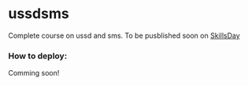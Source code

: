 # ussdsms
Complete course on ussd and sms. To be pusblished soon on [SkillsDay](https://skillsday.co/courses/building-and-testing-ussd-and-sms-applications/) 
### How to deploy: 
Comming soon! 


